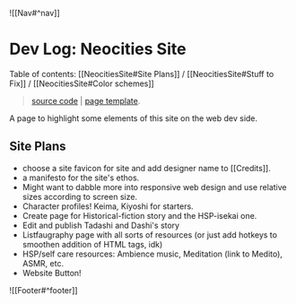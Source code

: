 ![[Nav#^nav]]

# Dev Log: Neocities Site
Table of contents: [[NeocitiesSite#Site Plans]] / [[NeocitiesSite#Stuff to Fix]] / [[NeocitiesSite#Color schemes]]

> [source code](https://github.com/MarySeph/Marys-Creative-Corner) | [page template](https://github.com/MarySeph/Marys-Creative-Corner/blob/main/template.htm).

A page to highlight some elements of this site on the web dev side.

## Site Plans
- choose a site favicon for site and add designer name to [[Credits]].
- a manifesto for the site's ethos.
- Might want to dabble more into responsive web design and use relative sizes according to screen size.
- Character profiles! Keima, Kiyoshi for starters.
- Create page for Historical-fiction story and the HSP-isekai one.
- Edit and publish Tadashi and Dashi's story
- Listfaugraphy page with all sorts of resources (or just add hotkeys to smoothen addition of HTML tags, idk)
- HSP/self care resources: Ambience music, Meditation (link to Medito), ASMR, etc.
- Website Button!



![[Footer#^footer]]